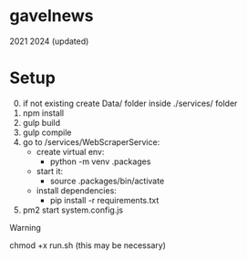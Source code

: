 # gavelnews
2021
2024 (updated)

# Setup
0. if not existing create Data/ folder inside ./services/ folder
1. npm install
3. gulp build
4. gulp compile
5. go to /services/WebScraperService:
    - create virtual env:
        - python -m venv .packages
    - start it:
        - source .packages/bin/activate
    - install dependencies:
        - pip install -r requirements.txt
7. pm2 start system.config.js

> [!WARNING]  
> chmod +x run.sh (this may be necessary)
